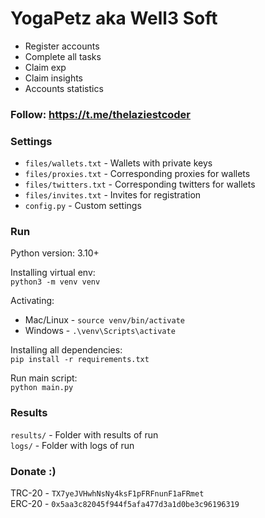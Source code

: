 # YogaPetz aka Well3 Soft

 - Register accounts
 - Complete all tasks
 - Claim exp
 - Claim insights
 - Accounts statistics

### Follow: https://t.me/thelaziestcoder

### Settings
 - `files/wallets.txt` - Wallets with private keys
 - `files/proxies.txt` - Corresponding proxies for wallets
 - `files/twitters.txt` - Corresponding twitters for wallets
 - `files/invites.txt` - Invites for registration
 - `config.py` - Custom settings

### Run

Python version: 3.10+

Installing virtual env: \
`python3 -m venv venv`

Activating:
 - Mac/Linux - `source venv/bin/activate`
 - Windows - `.\venv\Scripts\activate`

Installing all dependencies: \
`pip install -r requirements.txt`

Run main script: \
`python main.py`

### Results

`results/` - Folder with results of run \
`logs/` - Folder with logs of run

### Donate :)

TRC-20 - `TX7yeJVHwhNsNy4ksF1pFRFnunF1aFRmet` \
ERC-20 - `0x5aa3c82045f944f5afa477d3a1d0be3c96196319`

